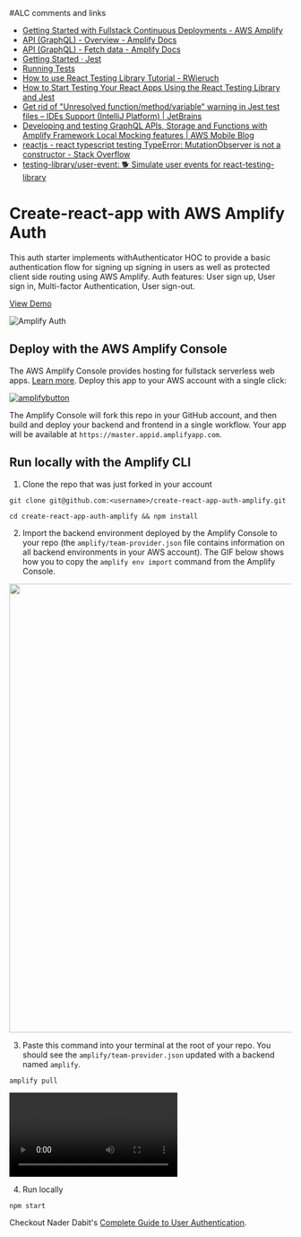 #ALC comments and links
- [Getting Started with Fullstack Continuous Deployments \- AWS Amplify](https://docs.aws.amazon.com/amplify/latest/userguide/deploy-backend.html)
- [API \(GraphQL\) \- Overview \- Amplify Docs](https://docs.amplify.aws/cli/graphql-transformer/overview)
- [API \(GraphQL\) \- Fetch data \- Amplify Docs](https://docs.amplify.aws/lib/graphqlapi/query-data/q/platform/js#using-aws-appsync-sdk)
- [Getting Started · Jest](https://jestjs.io/docs/en/getting-started)
- [Running Tests](https://create-react-app.dev/docs/running-tests/)
- [How to use React Testing Library Tutorial \- RWieruch](https://www.robinwieruch.de/react-testing-library)
- [How to Start Testing Your React Apps Using the React Testing Library and Jest](https://www.freecodecamp.org/news/8-simple-steps-to-start-testing-react-apps-using-react-testing-library-and-jest/)
- [Get rid of "Unresolved function/method/variable" warning in Jest test files – IDEs Support \(IntelliJ Platform\) \| JetBrains](https://intellij-support.jetbrains.com/hc/en-us/community/posts/115000357324-Get-rid-of-Unresolved-function-method-variable-warning-in-Jest-test-files)
- [Developing and testing GraphQL APIs, Storage and Functions with Amplify Framework Local Mocking features \| AWS Mobile Blog](https://aws.amazon.com/blogs/mobile/amplify-framework-local-mocking/)
- [reactjs \- react typescript testing TypeError: MutationObserver is not a constructor \- Stack Overflow](https://stackoverflow.com/questions/61036156/react-typescript-testing-typeerror-mutationobserver-is-not-a-constructor)
- [testing\-library/user\-event: 🐕 Simulate user events for react\-testing\-library](https://github.com/testing-library/user-event)


# Create-react-app with AWS Amplify Auth 

This auth starter implements withAuthenticator HOC to provide a basic authentication flow for signing up signing in users as well as protected client side routing using AWS Amplify. Auth features: User sign up, User sign in, Multi-factor Authentication, User sign-out.

[View Demo](https://master.d2ka7y7551sk8n.amplifyapp.com/)

![Amplify Auth](src/images/auth.gif)

## Deploy with the AWS Amplify Console

The AWS Amplify Console provides hosting for fullstack serverless web apps. [Learn more](https://console.amplify.aws). Deploy this app to your AWS account with a single click:

[![amplifybutton](https://oneclick.amplifyapp.com/button.svg)](https://console.aws.amazon.com/amplify/home#/deploy?repo=https://github.com/aws-samples/create-react-app-auth-amplify)

The Amplify Console will fork this repo in your GitHub account, and then build and deploy your backend and frontend in a single workflow. Your app will be available at `https://master.appid.amplifyapp.com`.

## Run locally with the Amplify CLI

1. Clone the repo that was just forked in your account

  ```
  git clone git@github.com:<username>/create-react-app-auth-amplify.git

  cd create-react-app-auth-amplify && npm install
  ```

2. Import the backend environment deployed by the Amplify Console to your repo (the `amplify/team-provider.json` file contains information on all backend environments in your AWS account). The GIF below shows how you to copy the `amplify env import` command from the Amplify Console. 

<img src="https://github.com/aws-samples/create-react-app-auth-amplify/blob/master/src/images/import-backend.gif" width="800"/>

3. Paste this command into your terminal at the root of your repo. You should see the `amplify/team-provider.json` updated with a backend named `amplify`.

  ```
  amplify pull
  ```

![img](src/images/amplify-pull.mov)

4. Run locally

  ```
  npm start
  ```

Checkout Nader Dabit's [Complete Guide to User Authentication](https://dev.to/dabit3/the-complete-guide-to-user-authentication-with-the-amplify-framework-2inh).
